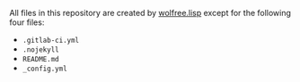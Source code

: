 All files in this repository are created by [wolfree.lisp](https://github.com/WolfreeAlpha/wolfree.lisp) except for the following four files:
- `.gitlab-ci.yml`
- `.nojekyll`
- `README.md`
- `_config.yml`
